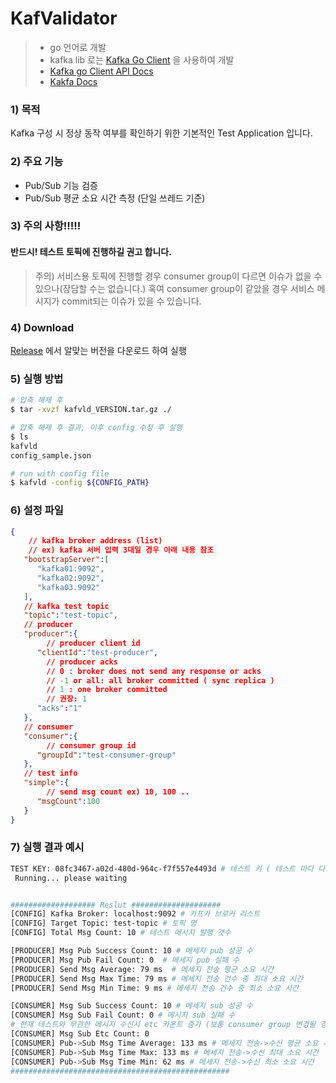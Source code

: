 # KafValidator
> * go 언어로 개발
> * kafka lib 로는 [Kafka Go Client](https://docs.confluent.io/kafka-clients/go/current/overview.html) 을 사용하여 개발
> * [Kafka go Client API Docs](https://docs.confluent.io/platform/current/clients/confluent-kafka-go/index.html#Consumer)
> * [Kakfa Docs](https://kafka.apache.org/documentation/)

### 1) 목적
Kafka 구성 시 정상 동작 여부를 확인하기 위한 기본적인 Test Application 입니다.

### 2) 주요 기능
* Pub/Sub 기능 검증
* Pub/Sub 평균 소요 시간 측정 (단일 쓰레드 기준)

### 3) 주의 사항!!!!!
#### 반드시! 테스트 토픽에 진행하길 권고 합니다.
> 주의) 서비스용 토픽에 진행할 경우 consumer group이 다르면 이슈가 없을 수 있으나(장담할 수는 없습니다.) 혹여 consumer group이 같았을 경우 서비스 메시지가 commit되는 이슈가 있을 수 있습니다.

### 4) Download
[Release](https://github.com/GODPARK/KafValidator/releases) 에서 알맞는 버전을 다운로드 하여 실행


### 5) 실행 방법
```bash
# 압축 해제 후
$ tar -xvzf kafvld_VERSION.tar.gz ./

# 압축 해제 후 결과, 이후 config 수정 후 실행
$ ls
kafvld
config_sample.json

# run with config file
$ kafvld -config ${CONFIG_PATH}
```

### 6) 설정 파일
```json
{  
    // kafka broker address (list)
    // ex) kafka 서버 입력 3대일 경우 아래 내용 참조
   "bootstrapServer":[
      "kafka01:9092",
      "kafka02:9092",
      "kafka03.9092"
   ],
   // kafka test topic
   "topic":"test-topic",
   // producer
   "producer":{
        // producer client id
      "clientId":"test-producer",
        // producer acks
        // 0 : broker does not send any response or acks
        // -1 or all: all broker committed ( sync replica )
        // 1 : one broker committed
        // 권장: 1
      "acks":"1"
   },
   // consumer
   "consumer":{
        // consumer group id
      "groupId":"test-consumer-group"
   },
   // test info
   "simple":{
        // send msg count ex) 10, 100 ..
      "msgCount":100
   }
}
```

### 7) 실행 결과 예시
```bash
TEST KEY: 08fc3467-a02d-480d-964c-f7f557e4493d # 테스트 키 ( 테스트 마다 다름 )
 Running... please waiting


################### Reslut ####################
[CONFIG] Kafka Broker: localhost:9092 # 카프카 브로커 리스트
[CONFIG] Target Topic: test-topic # 토픽 명
[CONFIG] Total Msg Count: 10 # 테스트 메시지 발행 갯수

[PRODUCER] Msg Pub Success Count: 10 # 메세지 pub 성공 수
[PRODUCER] Msg Pub Fail Count: 0  # 메세지 pub 실패 수
[PRODUCER] Send Msg Average: 79 ms  # 메세지 전송 평균 소요 시간
[PRODUCER] Send Msg Max Time: 79 ms # 메세지 전송 건수 중 최대 소요 시간
[PRODUCER] Send Msg Min Time: 9 ms # 메세지 전송 건수 중 최소 소요 시간

[CONSUMER] Msg Sub Success Count: 10 # 메세지 sub 성공 수
[CONSUMER] Msg Sub Fail Count: 0 # 메시지 sub 실패 수
# 현재 테스트와 무관한 메시지 수신시 etc 카운트 증가 (보통 consumer group 변경될 경우 커밋되지 않은 메세지 유입 가능)
[CONSUMER] Msg Sub Etc Count: 0 
[CONSUMER] Pub->Sub Msg Time Average: 133 ms # 메세지 전송->수신 평균 소요 시간
[CONSUMER] Pub->Sub Msg Time Max: 133 ms # 메세지 전송->수신 최대 소요 시간
[CONSUMER] Pub->Sub Msg Time Min: 62 ms # 메세지 전송->수신 최소 소요 시간
#################################################
```